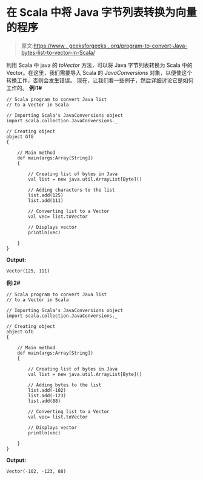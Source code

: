# 在 Scala 中将 Java 字节列表转换为向量的程序

> 原文:[https://www . geeksforgeeks . org/program-to-convert-Java-bytes-list-to-vector-in-Scala/](https://www.geeksforgeeks.org/program-to-convert-java-list-of-bytes-to-a-vector-in-scala/)

利用 Scala 中 java 的 *toVector* 方法，可以将 Java 字节列表转换为 Scala 中的 Vector。在这里，我们需要导入 Scala 的 *JavaConversions* 对象，以便使这个转换工作，否则会发生错误。
现在，让我们看一些例子，然后详细讨论它是如何工作的。
**例:1#**

```
// Scala program to convert Java list 
// to a Vector in Scala

// Importing Scala's JavaConversions object
import scala.collection.JavaConversions._

// Creating object
object GfG
{ 

    // Main method
    def main(args:Array[String])
    {

        // Creating list of bytes in Java
        val list = new java.util.ArrayList[Byte]()

        // Adding characters to the list
        list.add(125)
        list.add(111)

        // Converting list to a Vector 
        val vec= list.toVector

        // Displays vector
        println(vec)

    }
}
```

**Output:**

```
Vector(125, 111)

```

**例:2#**

```
// Scala program to convert Java list 
// to a Vector in Scala

// Importing Scala's JavaConversions object
import scala.collection.JavaConversions._

// Creating object
object GfG
{ 

    // Main method
    def main(args:Array[String])
    {

        // Creating list of bytes in Java
        val list = new java.util.ArrayList[Byte]()

        // Adding bytes to the list
        list.add(-102)
        list.add(-123)
        list.add(88)

        // Converting list to a Vector 
        val vec= list.toVector

        // Displays vector
        println(vec)

    }
}
```

**Output:**

```
Vector(-102, -123, 88)

```